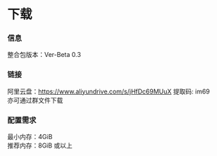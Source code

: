 # 下载

### 信息
整合包版本：Ver-Beta 0.3
### 链接
阿里云盘：https://www.aliyundrive.com/s/jHfDc69MUuX 提取码: im69  
亦可通过群文件下载
### 配置需求  
最小内存：4GiB  
推荐内存：8GiB 或以上